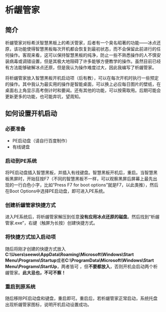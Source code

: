 # 析龌管家
## 简介
析龌管家对标希沃智慧黑板上的希沃管家，后者有一个臭名昭著的功能——冰点还原，该功能使得智慧黑板每次开机都会恢复到最初状态，而不会保留此前进行的任何操作。客观来看，这可以保持智慧黑板的纯净，防止一些不熟悉操作的人不慎安装病毒或调错设置，但是其极大地阻碍了许多能够方便教学的操作。虽然目前已经有方法能够破解冰点还原，但是我认为操作难度过大，因此我编写了析龌管家。

将析龌管家放入智慧黑板开机启动项（后有教），可以在每次开机时执行一些预定的操作。其中我认为最实用的操作是智能桌面，可以换上必应每日图片的壁纸，在桌面右上角显示高考倒计时和要闻。还有其他的功能，可以按需取用。后期可能会更新更多的功能，也可能弃坑，望周知。

## 如何设置开机启动
### 必要准备
- PE启动盘（请自行百度制作）
- 有线键盘
### 启动到PE系统
将PE启动盘插入智慧黑板，并插入有线键盘。智慧黑板开机后，重启。当智慧黑板黑屏时，开始狂按F7（不同的智慧黑板不一样，可以观察黑屏后屏幕上最先出现的一行白色小字，比如“Press F7 for boot options”就是F7，以此类推），然后在Boot Options中选择PE启动盘，即可进入PE系统。
### 创建析龌管家快捷方式
进入PE系统后，将析龌管家解压到任意**没有应用冰点还原的磁盘**。然后找到“析龌管家.exe”，右键（触屏为长按）创建快捷方式。
### 将快捷方式加入启动项
随后将刚才创建的快捷方式放入**C:\Users\seewo\AppData\Roaming\Microsoft\Windows\Start Menu\Programs\Startup**或者**C:\ProgramData\Microsoft\Windows\Start Menu\Programs\StartUp**，两者皆可 ，但**不要都放入**，否则开机会启动两个析龌管家。**此大忌也，不可不察！**
### 重启到原系统
随后移除PE启动盘和键盘，重启即可。重启后，若析龌管家正常启动，系统托盘出现析龌管家图标，说明开机启动设置成功。
